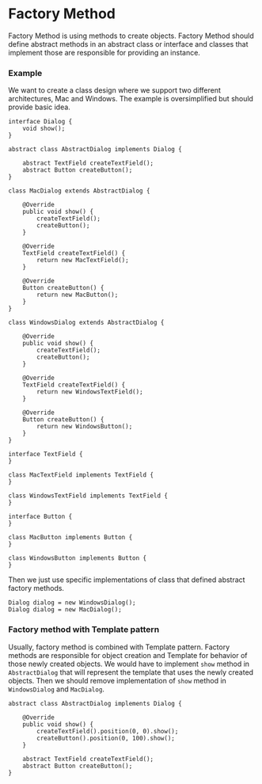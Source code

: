 # Factory Method

Factory Method is using methods to create objects. Factory Method should define abstract methods in an abstract class or interface and classes that implement those are responsible for providing an instance.

### Example

We want to create a class design where we support two different architectures, Mac and Windows. The example is oversimplified but should provide basic idea.

```
interface Dialog {
    void show();
}

abstract class AbstractDialog implements Dialog {

    abstract TextField createTextField();
    abstract Button createButton();
}

class MacDialog extends AbstractDialog {

    @Override
    public void show() {
        createTextField();
        createButton();
    }

    @Override
    TextField createTextField() {
        return new MacTextField();
    }

    @Override
    Button createButton() {
        return new MacButton();
    }
}

class WindowsDialog extends AbstractDialog {

    @Override
    public void show() {
        createTextField();
        createButton();
    }

    @Override
    TextField createTextField() {
        return new WindowsTextField();
    }

    @Override
    Button createButton() {
        return new WindowsButton();
    }
}

interface TextField {
}

class MacTextField implements TextField {
}

class WindowsTextField implements TextField {
}

interface Button {
}

class MacButton implements Button {
}

class WindowsButton implements Button {
}
```

Then we just use specific implementations of class that defined abstract factory methods.

```
Dialog dialog = new WindowsDialog();
Dialog dialog = new MacDialog();
```

### Factory method with Template pattern

Usually, factory method is combined with Template pattern. Factory methods are responsible for object creation and Template for behavior of those newly created objects. We would have to implement `show` method in `AbstractDialog` that will represent the template that uses the newly created objects. Then we should remove implementation of `show` method in `WindowsDialog` and `MacDialog`.

```
abstract class AbstractDialog implements Dialog {

    @Override
    public void show() {
        createTextField().position(0, 0).show();
        createButton().position(0, 100).show();
    }

    abstract TextField createTextField();
    abstract Button createButton();
}
```



